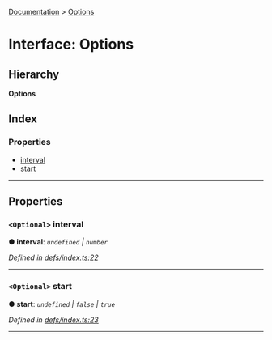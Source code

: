 [Documentation](../README.md) > [Options](../interfaces/options.md)

# Interface: Options

## Hierarchy

**Options**

## Index

### Properties

* [interval](options.md#interval)
* [start](options.md#start)

---

## Properties

<a id="interval"></a>

### `<Optional>` interval

**● interval**: *`undefined` \| `number`*

*Defined in [defs/index.ts:22](https://github.com/badbatch/cachemap/blob/4e23125/packages/reaper/src/defs/index.ts#L22)*

___
<a id="start"></a>

### `<Optional>` start

**● start**: *`undefined` \| `false` \| `true`*

*Defined in [defs/index.ts:23](https://github.com/badbatch/cachemap/blob/4e23125/packages/reaper/src/defs/index.ts#L23)*

___

